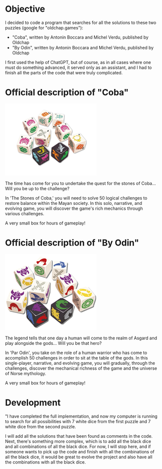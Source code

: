 Objective
=========

I decided to code a program that searches for all the solutions to these 
two puzzles (google for "oldchap.games"):
 
- "Coba", written by Antonin Boccara and Michel Verdu, published by Oldchap
- "By Odin", written by Antonin Boccara and Michel Verdu, published by Oldchap

I first used the help of ChatGPT, but of course, as in all cases where one 
must do something advanced, it served only as an assistant, and I had to 
finish all the parts of the code that were truly complicated.

Official description of "Coba"
==============================

<img src="img-coba-dice.png" alt="Coba"  style="max-width: 300px; height: auto;">

The time has come for you to undertake the quest for the stones of Coba... 
Will you be up to the challenge?

In 'The Stones of Coba,' you will need to solve 50 logical challenges to restore 
balance within the Mayan society. In this solo, narrative, and evolving game, 
you will discover the game's rich mechanics through various challenges.

A very small box for hours of gameplay!

Official description of "By Odin"
=================================

<img src="img-by-odin-dice.png" alt="By Odin"  style="max-width: 300px; height: auto;">

The legend tells that one day a human will come to the realm of Asgard and play 
alongside the gods… Will you be that hero?

In 'Par Odin', you take on the role of a human warrior who has come to 
accomplish 50 challenges in order to sit at the table of the gods. 
In this single-player, narrative, and evolving game, you will gradually, 
through the challenges, discover the mechanical richness of the game and 
the universe of Norse mythology.

A very small box for hours of gameplay!

Development
===========

"I have completed the full implementation, and now my computer is running to 
search for all possibilities with 7 white dice from the first puzzle and
7 white dice from the second puzzle.

I will add all the solutions that have been found as comments in the code.
Next, there's something more complex, which is to add all the black dice and 
all combinations of all the black dice. For now, I will stop here, and if 
someone wants to pick up the code and finish with all the combinations of all 
the black dice, it would be great to evolve the project and also have all the 
combinations with all the black dice.